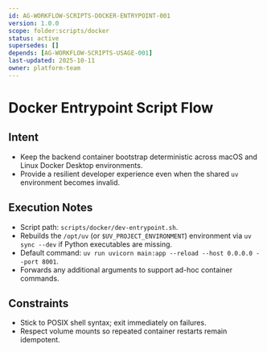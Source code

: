 ```yaml
---
id: AG-WORKFLOW-SCRIPTS-DOCKER-ENTRYPOINT-001
version: 1.0.0
scope: folder:scripts/docker
status: active
supersedes: []
depends: [AG-WORKFLOW-SCRIPTS-USAGE-001]
last-updated: 2025-10-11
owner: platform-team
---
```

# Docker Entrypoint Script Flow

## Intent
- Keep the backend container bootstrap deterministic across macOS and Linux Docker Desktop environments.
- Provide a resilient developer experience even when the shared `uv` environment becomes invalid.

## Execution Notes
- Script path: `scripts/docker/dev-entrypoint.sh`.
- Rebuilds the `/opt/uv` (or `$UV_PROJECT_ENVIRONMENT`) environment via `uv sync --dev` if Python executables are missing.
- Default command: `uv run uvicorn main:app --reload --host 0.0.0.0 --port 8001`.
- Forwards any additional arguments to support ad-hoc container commands.

## Constraints
- Stick to POSIX shell syntax; exit immediately on failures.
- Respect volume mounts so repeated container restarts remain idempotent.
